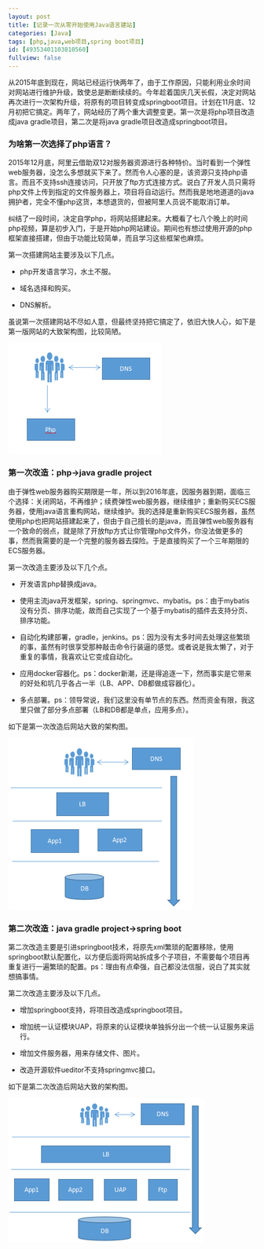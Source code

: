 ```yaml
---
layout: post
title: [记录一次从零开始使用Java语言建站]
categories: [Java]
tags: [php,java,web项目,spring boot项目]
id: [49353401103810560]
fullview: false
---
```


从2015年底到现在，网站已经运行快两年了，由于工作原因，只能利用业余时间对网站进行维护升级，致使总是断断续续的。今年趁着国庆几天长假，决定对网站再次进行一次架构升级，将原有的项目转变成springboot项目。计划在11月底、12月初把它搞定。两年了，网站经历了两个重大调整变更。第一次是将php项目改造成java gradle项目，第二次是将java gradle项目改造成springboot项目。

### 为啥第一次选择了php语言？

2015年12月底，阿里云借助双12对服务器资源进行各种特价。当时看到一个弹性web服务器，没怎么多想就买下来了。然而令人心塞的是，该资源只支持php语言。而且不支持ssh连接访问，只开放了ftp方式连接方式。说白了开发人员只需将php文件上传到指定的文件服务器上，项目将自动运行。然而我是地地道道的java拥护者，完全不懂php这货，本想退货的，但被阿里人员说不能取消订单。

纠结了一段时间，决定自学php，将网站搭建起来。大概看了七八个晚上的时间php视频，算是初步入门，于是开始php网站建设。期间也有想过使用开源的php框架直接搭建，但由于功能比较简单，而且学习这些框架也麻烦。

第一次搭建网站主要涉及以下几点。

* php开发语言学习，水土不服。

* 域名选择和购买。

* DNS解析。



虽说第一次搭建网站不尽如人意，但最终坚持把它搞定了，依旧大快人心，如下是第一版网站的大致架构图，比较简陋。

![blob.png](/assets/resources/image/20171118/1510987397471080257.png "1510987397471080257.png")

### 第一次改造：php->java gradle project

由于弹性web服务器购买期限是一年，所以到2016年底，因服务器到期，面临三个选择：关闭网站，不再维护；续费弹性web服务器，继续维护；重新购买ECS服务器，使用java语言重构网站，继续维护。我的选择是重新购买ECS服务器，虽然使用php也把网站搭建起来了，但由于自己擅长的是java，而且弹性web服务器有一个致命的弱点，就是除了开放ftp方式让你管理php文件外，你没法做更多的事，然而我需要的是一个完整的服务器去探险。于是直接购买了一个三年期限的ECS服务器。

第一次改造主要涉及以下几个点。

* 开发语言php替换成java。

* 使用主流java开发框架，spring、springmvc、mybatis。ps：由于mybatis没有分页、排序功能，故而自己实现了一个基于mybatis的插件去支持分页、排序功能。

* 自动化构建部署，gradle，jenkins。ps：因为没有太多时间去处理这些繁琐的事，虽然有时很享受那种敲击命令行装逼的感觉。或者说是我太懒了，对于重复的事情，我喜欢让它变成自动化。

* 应用docker容器化。ps：docker新潮，还是得追逐一下，然而事实是它带来的好处和坑几乎各占一半（LB、APP、DB都做成容器化）。

* 多点部署。ps：领导常说，我们这里没有单节点的东西。然而资金有限，我这里只做了部分多点部署（LB和DB都是单点，应用多点）。



如下是第一次改造后网站大致的架构图。

![blob.png](/assets/resources/image/20171118/1510987910299015557.png "1510987910299015557.png")

### 第二次改造：java gradle project->spring boot

第二次改造主要是引进springboot技术，将原先xml繁琐的配置移除，使用springboot默认配置化，以方便后面将网站拆成多个子项目，不需要每个项目再重复进行一遍繁琐的配置。ps：理由有点牵强，自己都没法信服，说白了其实就想搞事情。

第二次改造主要涉及以下几点。

* 增加springboot支持，将项目改造成springboot项目。

* 增加统一认证模块UAP，将原来的认证模块单独拆分出一个统一认证服务来运行。


* 增加文件服务器，用来存储文件、图片。

* 改造开源软件ueditor不支持springmvc接口。


如下是第二次改造后网站大致的架构图。

![blob.png](/assets/resources/image/20171120/1511190990589031785.png "1511190990589031785.png")


